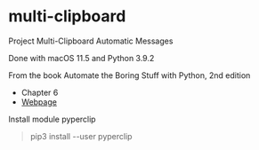 # multi-clipboard
Project Multi-Clipboard Automatic Messages

Done with macOS 11.5 and Python 3.9.2

From the book Automate the Boring Stuff with Python, 2nd edition
- Chapter 6
- [Webpage](https://nostarch.com/automatestuff2/#updates)

Install module pyperclip
> pip3 install --user pyperclip



